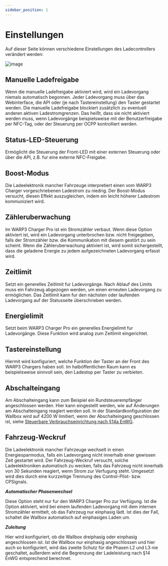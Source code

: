 ```yaml
---
sidebar_position: 1
---
```


# Einstellungen

Auf dieser Seite können verschiedene Einstellungen
des Ladecontrollers verändert werden:

![image](/img/webinterface/wallbox/warp-settings.jpeg)

## Manuelle Ladefreigabe

Wenn die manuelle Ladefreigabe aktiviert wird, wird ein Ladevorgang niemals automatisch begonnen.
Jeder Ladevorgang muss über das Webinterface, die API oder (je nach Tastereinstellung)
den Taster gestartet werden. Die manuelle Ladefreigabe blockiert zusätzlich zu eventuell anderen aktiven
Ladestromgrenzen. Das heißt, dass sie nicht aktiviert werden muss, wenn Ladevorgänge beispielsweise mit
der Benutzerfreigabe per NFC-Tag, oder der Steuerung
per OCPP kontrolliert werden.


## Status-LED-Steuerung

Ermöglicht die Steuerung der Front-LED mit einer externen Steuerung oder über
die API, z.B. fur eine externe NFC-Freigabe.

## Boost-Modus

Die Ladeelektronik mancher Fahrzeuge interpretiert einen vom WARP3 Charger vorgeschriebenen Ladestrom zu niedrig.
Der Boost-Modus versucht, diesen Effekt auszugleichen, indem ein leicht höherer Ladestrom kommuniziert wird.


## Zähleruberwachung

Im WARP3 Charger Pro ist ein Stromzähler verbaut. Wenn diese Option aktiviert ist, wird ein Ladevorgang unterbrochen
bzw. nicht freigegeben, falls der Stromzähler bzw. die Kommunikation mit diesem gestört zu sein scheint. Wenn die
Zähleruberwachung aktiviert ist, wird somit sichergestellt, dass die geladene Energie zu jedem aufgezeichneten Ladevorgang erfasst wird.


## Zeitlimit

Setzt ein generelles Zeitlimit fur Ladevorgänge. Nach Ablauf des Limits muss ein Fahrzeug abgezogen werden, um einen erneuten Ladevorgang zu ermöglichen. Das Zeitlimit kann fur den
nächsten oder laufenden Ladevorgang auf der Statusseite überschrieben werden.

## Energielimit

Setzt beim WARP3 Charger Pro ein generelles Energielimit fur Ladevorgänge. Diese Funktion
wird analog zum Zeitlimit eingerichtet.

## Tastereinstellung

Hiermit wird konfiguriert, welche Funktion der Taster an der Front des WARP3 Chargers haben soll. Im halböffentlichen Raum kann es
beispielsweise sinnvoll sein, den Ladestop per Taster zu verbieten.

## Abschalteingang

Am Abschalteingang kann zum Beispiel ein Rundsteuerempfänger angeschlossen werden. Hier kann eingestellt werden, wie auf Änderungen
am Abschalteingang reagiert werden soll. In der Standardkonfiguration der Wallbox wird auf 4200 W limitiert, wenn der Abschalteingang geschlossen ist, siehe
[Steuerbare Verbrauchseinrichtung nach §14a EnWG](/docs/tutorials/verbrauchseinrichtung).


## Fahrzeug-Weckruf

Die Ladeelektronik mancher Fahrzeuge wechselt in einen Energiesparmodus, falls ein
Ladevorgang nicht innerhalb einer gewissen Zeit gestartet wird. Der Fahrzeug-Weckruf versucht, solche
Ladeelektroniken automatisch zu wecken, falls das Fahrzeug nicht innerhalb von 30 Sekunden reagiert, wenn
Strom zur Verfugung steht. Umgesetzt wird dies durch eine kurzzeitige Trennung des Control-Pilot- bzw. CPSignals.


***Automatischer Phasenwechsel***

Diese Option steht nur fur den WARP3 Charger Pro zur Verfügung. Ist
die Option aktiviert, wird bei einem laufenden Ladevorgang mit dem internen Stromzähler ermittelt, ob das
Fahrzeug nur einphasig lädt. Ist dies der Fall, schaltet die Wallbox automatisch auf einphasiges Laden um.


***Zuleitung***

Hier wird konfiguriert, ob die Wallbox dreiphasig oder
einphasig angeschlossen ist. Ist die Wallbox nur einphasig angeschlossen und hier auch so konfiguriert, wird
das zweite Schutz für die Phasen L2 und L3 nie geschaltet, außerdem wird die Begrenzung der Ladeleistung
nach §14 EnWG entsprechend berechnet.
